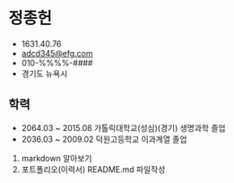 # 정종헌
+ 1631.40.76
+ adcd345@efg.com  
+ 010-%%%%-####
+ 경기도 뉴욕시  

## 학력
+ 2064.03 ~ 2015.08 가톨릭대학교(성심)(경기) 생명과학 졸업  
+ 2036.03 ~ 2009.02 덕원고등학교 이과계열 졸업





1. markdown 알아보기
2. 포트폴리오(이력서) README.md 파일작성
